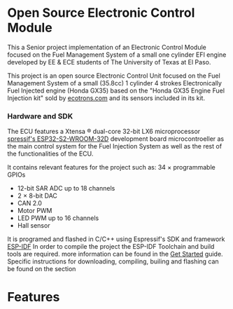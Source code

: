 # Open Source Electronic Control Module

This a Senior project implementation of an Electronic Control Module focused on the Fuel Management System of a small one cylinder EFI engine developed by EE & ECE students of The University of Texas at El Paso. 

This project is an open source Electronic Control Unit focused on the Fuel Management System of a small (35.8cc) 1 cylinder 4 strokes Electronically Fuel Injected engine (Honda GX35) based on the "Honda GX35 Engine Fuel Injection kit" sold by [ecotrons.com](https://www.ecotrons.com/small_engine_fuel_injection_kit/honda_gx35_engine_fuel_injection_kit/) and its sensors included in its kit.

### Hardware and SDK
The ECU features a Xtensa ® dual-core 32-bit LX6 microprocessor [spressif's ESP32-S2-WROOM-32D](https://www.espressif.com/en/products/hardware/esp32/overview) development board microcontroeller as the main control system for the Fuel Injection System as well as the rest of the functionalities of the ECU.

It contains relevant features for the project such as:
34 × programmable GPIOs
- 12-bit SAR ADC up to 18 channels
- 2 × 8-bit DAC
- CAN 2.0
- Motor PWM
- LED PWM up to 16 channels
- Hall sensor

It is programed and flashed in C/C++ using Espressif's SDK and framework [ESP-IDF](https://docs.espressif.com/projects/esp-idf/en/latest/esp32/)
In order to compile the project the ESP-IDF Toolchain and build tools are required. more information can be found in the [Get Started](https://docs.espressif.com/projects/esp-idf/en/latest/esp32/get-started/) guide.
Specific instructions for downloading, compiling, builing and flashing can be found on the section <insert section>


# Features